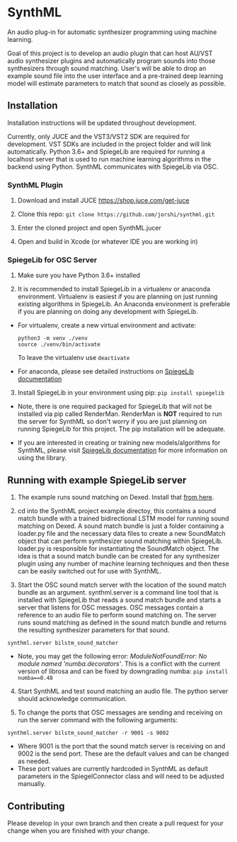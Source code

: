 # SynthML

An audio plug-in for automatic synthesizer programming using machine learning.

Goal of this project is to develop an audio plugin that can host AU/VST audio synthesizer plugins and automatically program sounds into those synthesizers through sound matching. User's will be able to drop an example sound file into the user interface and a pre-trained deep learning model will estimate parameters to match that sound as closely as possible.

## Installation

Installation instructions will be updated throughout development.

Currently, only JUCE and the VST3/VST2 SDK are required for development. VST SDKs are included in the project folder and will link automatically. Python 3.6+ and SpiegeLib are required for running a localhost server that is used to run machine learning algorithms in the backend using Python. SynthML communicates with SpiegeLib via OSC. 

### SynthML Plugin

1) Download and install JUCE https://shop.juce.com/get-juce

2) Clone this repo: `git clone https://github.com/jorshi/synthml.git`

3) Enter the cloned project and open SynthML.jucer

4) Open and build in Xcode (or whatever IDE you are working in)

### SpiegeLib for OSC Server

1) Make sure you have Python 3.6+ installed

2) It is recommended to install SpiegeLib in a virtualenv or anaconda environment. Virtualenv is easiest if you are planning on just running existing algorithms in SpiegeLib. An Anaconda environment is preferable if you are planning on doing any development with SpiegeLib.

  * For virtualenv, create a new virtual environment and activate:
    ```
    python3 -m venv ./venv
    source ./venv/bin/activate
    ```
  
    To leave the virtualenv use ```deactivate```
   
   * For anaconda, please see detailed instructions on [SpiegeLib documentation](https://spiegelib.github.io/spiegelib/getting_started/installation.html)
 
 3) Install SpiegeLib in your environment using pip: ```pip install spiegelib```
 
  * Note, there is one required packaged for SpiegeLib that will not be installed via pip called RenderMan. RenderMan is **NOT** required to run the server for SynthML so don't worry if you are just planning on running SpiegeLib for this project. The pip installation will be adequate.
  
  * If you are interested in creating or training new models/algorithms for SynthML, please visit [SpiegeLib documentation](https://spiegelib.github.io/spiegelib/) for more information on using the library.
  
## Running with example SpiegeLib server

1) The example runs sound matching on Dexed. Install that [from here](https://asb2m10.github.io/dexed/).

2) cd into the SynthML project example directoy, this contains a sound match bundle with a trained bidirectional LSTM model for running sound matching on Dexed. A sound match bundle is just a folder containing a loader.py file and the necessary data files to create a new SoundMatch object that can perform synthesizer sound matching within SpiegeLib. loader.py is responsible for instantiating the SoundMatch object. The idea is that a sound match bundle can be created for any synthesizer plugin using any number of machine learning techniques and then these can be easily switched out for use with SynthML.

3) Start the OSC sound match server with the location of the sound match bundle as an argument. synthml.server is a command line tool that is installed with SpiegeLib that reads a sound match bundle and starts a server that listens for OSC messages. OSC messages contain a reference to an audio file to perform sound matching on. The server runs sound matching as defined in the sound match bundle and returns the resulting synthesizer parameters for that sound.

```synthml.server bilstm_sound_matcher```

  * Note, you may get the following error: *ModuleNotFoundError: No module named 'numba.decorators'*. This is a conflict with the current version of librosa and can be fixed by downgrading numba: ```pip install numba==0.48```

4) Start SynthML and test sound matching an audio file. The python server should acknowledge communication.

5) To change the ports that OSC messages are sending and receiving on run the server command with the following arguments:

```synthml.server bilstm_sound_matcher -r 9001 -s 9002```

  * Where 9001 is the port that the sound match server is receiving on and 9002 is the send port. These are the default values and can be changed as needed.
  * These port values are currently hardcoded in SynthML as default parameters in the SpiegelConnector class and will need to be adjusted manually. 

## Contributing

Please develop in your own branch and then create a pull request for your change when you are finished with your change.



